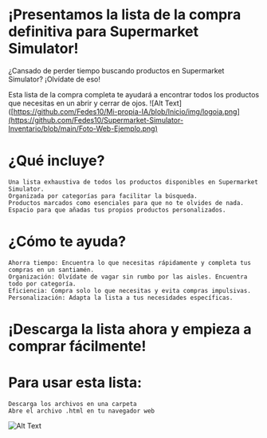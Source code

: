 # ¡Presentamos la lista de la compra definitiva para Supermarket Simulator!

 ¿Cansado de perder tiempo buscando productos en Supermarket Simulator? ¡Olvídate de eso!

Esta lista de la compra completa te ayudará a encontrar todos los productos que necesitas en un abrir y cerrar de ojos.
![Alt Text]([https://github.com/Fedes10/Mi-propia-IA/blob/Inicio/img/logoia.png](https://github.com/Fedes10/Supermarket-Simulator-Inventario/blob/main/Foto-Web-Ejemplo.png)
# ¿Qué incluye?

    Una lista exhaustiva de todos los productos disponibles en Supermarket Simulator.
    Organizada por categorías para facilitar la búsqueda.
    Productos marcados como esenciales para que no te olvides de nada.
    Espacio para que añadas tus propios productos personalizados.

# ¿Cómo te ayuda?

    Ahorra tiempo: Encuentra lo que necesitas rápidamente y completa tus compras en un santiamén.
    Organización: Olvídate de vagar sin rumbo por las aisles. Encuentra todo por categoría.
    Eficiencia: Compra solo lo que necesitas y evita compras impulsivas.
    Personalización: Adapta la lista a tus necesidades específicas.

# ¡Descarga la lista ahora y empieza a comprar fácilmente!

# Para usar esta lista:

    Descarga los archivos en una carpeta
    Abre el archivo .html en tu navegador web

![Alt Text](https://github.com/Fedes10/Mi-propia-IA/blob/Inicio/img/logoia.png)
